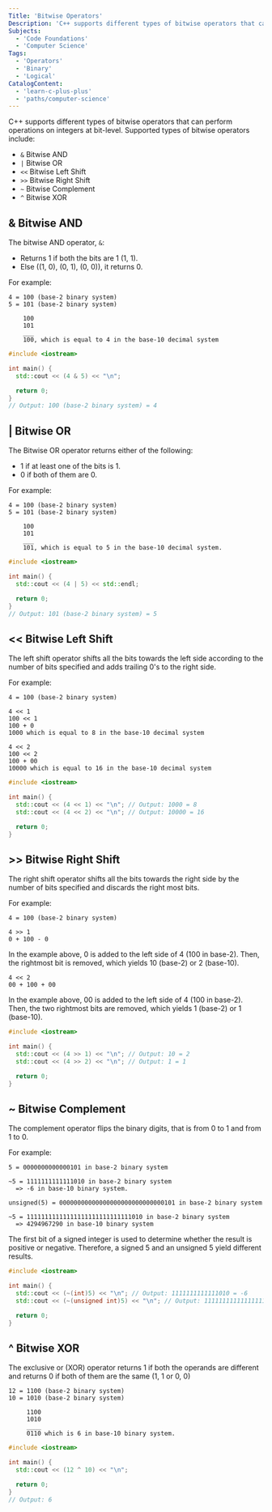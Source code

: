 ```yaml
---
Title: 'Bitwise Operators'
Description: 'C++ supports different types of bitwise operators that can perform operations on integers at bit-level.'
Subjects:
  - 'Code Foundations'
  - 'Computer Science'
Tags:
  - 'Operators'
  - 'Binary'
  - 'Logical'
CatalogContent:
  - 'learn-c-plus-plus'
  - 'paths/computer-science'
---
```


C++ supports different types of bitwise operators that can perform operations on integers at bit-level. Supported types of bitwise operators include:

- `&` Bitwise AND
- `|` Bitwise OR
- `<<` Bitwise Left Shift
- `>>` Bitwise Right Shift
- `~` Bitwise Complement
- `^` Bitwise XOR

## & Bitwise AND

The bitwise AND operator, `&`:

- Returns 1 if both the bits are 1 (1, 1).
- Else ((1, 0), (0, 1), (0, 0)), it returns 0.

For example:

```pseudo
4 = 100 (base-2 binary system)
5 = 101 (base-2 binary system)

    100
    101
    ___
    100, which is equal to 4 in the base-10 decimal system
```

```cpp
#include <iostream>

int main() {
  std::cout << (4 & 5) << "\n";

  return 0;
}
// Output: 100 (base-2 binary system) = 4
```

## | Bitwise OR

The Bitwise OR operator returns either of the following:

- 1 if at least one of the bits is 1.
- 0 if both of them are 0.

For example:

```pseudo
4 = 100 (base-2 binary system)
5 = 101 (base-2 binary system)

    100
    101
    ___
    101, which is equal to 5 in the base-10 decimal system.
```

```cpp
#include <iostream>

int main() {
  std::cout << (4 | 5) << std::endl;

  return 0;
}
// Output: 101 (base-2 binary system) = 5
```

## << Bitwise Left Shift

The left shift operator shifts all the bits towards the left side according to the number of bits specified and adds trailing 0's to the right side.

For example:

```pseudo
4 = 100 (base-2 binary system)

4 << 1
100 << 1
100 + 0
1000 which is equal to 8 in the base-10 decimal system

4 << 2
100 << 2
100 + 00
10000 which is equal to 16 in the base-10 decimal system
```

```cpp
#include <iostream>

int main() {
  std::cout << (4 << 1) << "\n"; // Output: 1000 = 8
  std::cout << (4 << 2) << "\n"; // Output: 10000 = 16

  return 0;
}
```

## >> Bitwise Right Shift

The right shift operator shifts all the bits towards the right side by the number of bits specified and discards the right most bits.

For example:

```pseudo
4 = 100 (base-2 binary system)

4 >> 1
0 + 100 - 0
```

In the example above, 0 is added to the left side of 4 (100 in base-2). Then, the rightmost bit is removed, which yields
10 (base-2) or 2 (base-10).

```pseudo
4 << 2
00 + 100 + 00
```

In the example above, 00 is added to the left side of 4 (100 in base-2). Then, the two rightmost bits are removed, which yields
1 (base-2) or 1 (base-10).

```cpp
#include <iostream>

int main() {
  std::cout << (4 >> 1) << "\n"; // Output: 10 = 2
  std::cout << (4 >> 2) << "\n"; // Output: 1 = 1

  return 0;
}
```

## ~ Bitwise Complement

The complement operator flips the binary digits, that is from 0 to 1 and from 1 to 0.

For example:

```pseudo
5 = 0000000000000101 in base-2 binary system

~5 = 1111111111111010 in base-2 binary system
  => -6 in base-10 binary system.

unsigned(5) = 00000000000000000000000000000101 in base-2 binary system

~5 = 11111111111111111111111111111010 in base-2 binary system
  => 4294967290 in base-10 binary system
```

The first bit of a signed integer is used to determine whether the result is positive or negative. Therefore, a signed 5 and an unsigned 5 yield different results.

```cpp
#include <iostream>

int main() {
  std::cout << (~(int)5) << "\n"; // Output: 1111111111111010 = -6
  std::cout << (~(unsigned int)5) << "\n"; // Output: 11111111111111111111111111111010 = 4294967290

  return 0;
}
```

## ^ Bitwise XOR

The exclusive or (XOR) operator returns 1 if both the operands are different and returns 0 if both of them are the same (1, 1 or 0, 0)

```pseudo
12 = 1100 (base-2 binary system)
10 = 1010 (base-2 binary system)

     1100
     1010
     ____
     0110 which is 6 in base-10 binary system.
```

```cpp
#include <iostream>

int main() {
  std::cout << (12 ^ 10) << "\n";

  return 0;
}
// Output: 6
```
